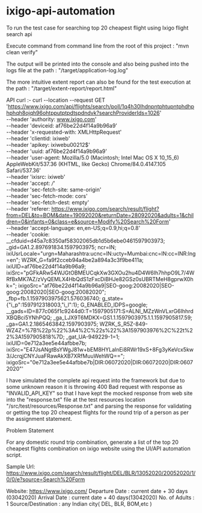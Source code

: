 # ixigo-api-automation
To run the test case for searching top 20 cheapest flight using Ixigo flight search api

Execute command from command line from the root of this project : "mvn clean verify"

The output will be printed into the console and also being pushed into the logs file at the path : "/target/application-log.log"

The more intuitive extent report can also be found for the test execution at the path : "/target/extent-report/report.html"
 
API curl :-
	curl --location --request GET 'https://www.ixigo.com/api/flights/search/poll/1q4h30lhdnpntphtupntphdhphphqh8ojqh96ohtpputptpdtspdndvk?searchProviderIds=1026' \
	--header 'authority: www.ixigo.com' \
	--header 'deviceid: af76be22d4f14a9b96a9' \
	--header 'x-requested-with: XMLHttpRequest' \
	--header 'clientid: ixiweb' \
	--header 'apikey: ixiwebu00212$' \
	--header 'uuid: af76be22d4f14a9b96a9' \
	--header 'user-agent: Mozilla/5.0 (Macintosh; Intel Mac OS X 10_15_6) AppleWebKit/537.36 (KHTML, like Gecko) Chrome/84.0.4147.105 Safari/537.36' \
	--header 'ixisrc: ixiweb' \
	--header 'accept: */*' \
	--header 'sec-fetch-site: same-origin' \
	--header 'sec-fetch-mode: cors' \
	--header 'sec-fetch-dest: empty' \
	--header 'referer: https://www.ixigo.com/search/result/flight?from=DEL&to=BOM&date=19092020&returnDate=28092020&adults=1&children=0&infants=0&class=e&source=Modify%20Search%20Form' \
	--header 'accept-language: en,en-US;q=0.9,hi;q=0.8' \
	--header 'cookie: __cfduid=d45a7c8350af58302065db1d5b6ebe0461597903973; _gid=GA1.2.897691834.1597903975; ncr=IN; ixiUsrLocale="urgn=Maharashtra:ucnc=IN:ucty=Mumbai:cnc=IN:cc=INR:lng=en"; WZRK_G=fa9f2cceb94a4be2a894a3c3f9be411a; ixiUID=af76be22d4f14a9b96a9; ixiSrc="pGFkARw54WJGtOBMEUCqkXw3GXOu2hu4D4W6Ih7hhpO9L7/4WRfBxMK7AZ/zVyQEMLX4HbQdS1zFxcDiBHJe82GSz0sUBRTMeH8gprwX0hk="; ixigoSrc="af76be22d4f14a9b96a9|SEO-goog:20082020|SEO-goog:20082020|SEO-goog:20082020"; _fbp=fb.1.1597903975621.576036740; g_state={"i_p":1597912318003,"i_l":1}; G_ENABLED_IDPS=google; __gads=ID=877c065f1c9244d0:T=1597905171:S=ALNI_MZzWnVLxrG6IhhrdXBQBci5YNhPQQ; _ga_LJX9T6MDKX=GS1.1.1597903975.1.1.1597905817.59; _ga=GA1.2.1865463842.1597903975; WZRK_S_R5Z-849-WZ4Z=%7B%22p%22%3A4%2C%22s%22%3A1597903976%2C%22t%22%3A1597905818%7D; _gat_UA-949229-1=1; ixiUID=0e712a3ee5e44afbbe7b; ixiSrc="E47JsANgtBsYWgJ81w+bEM8HYLalnEi8RWr19xS+8Fg3yKeVcx5kw3/JcrqjCNYJuaFRawAkXB7XRfMuuWehWQ=="; ixigoSrc="0e712a3ee5e44afbbe7b|DIR:06072020|DIR:06072020|DIR:06072020"' 

I have simulated the complete api request into the framework but due to some unknown reason it is throwing 400 Bad request with response as "INVALID_API_KEY"
so that I have kept the mocked response from web site into the "response.txt" file at the test resources location "/src/test/resources/Response.txt"
and parsing the response for validating or getting the top 20 cheapest flights for the round trip of a person as per the assignment statement.

Problem Statement

For any domestic round trip combination, generate a list of the top 20 cheapest flights combination on ixigo website using the UI/API automation script.

Sample Url: https://www.ixigo.com/search/result/flight/DEL/BLR/13052020/20052020/1/0/0/e?source=Search%20Form

Website: https://www.ixigo.com/
Departure Date : current date + 30 days (03042020)
Arrival Date : current date + 40 days(13042020)
No. of Adults : 1
Source/Destination : any Indian city( DEL, BLR, BOM,etc )   
	